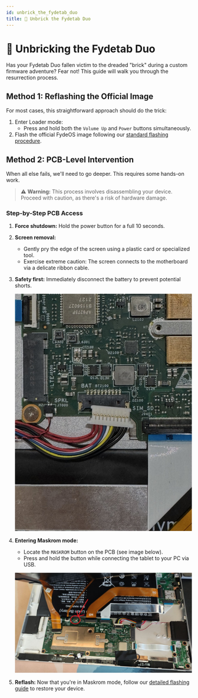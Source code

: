 ```yaml
---
id: unbrick_the_fydetab_duo
title: 🧱 Unbrick the Fydetab Duo
---
```


# 🧱 Unbricking the Fydetab Duo

Has your Fydetab Duo fallen victim to the dreaded "brick" during a custom firmware adventure? Fear not! This guide will walk you through the resurrection process.

## Method 1: Reflashing the Official Image

For most cases, this straightforward approach should do the trick:

1. Enter Loader mode:
   - Press and hold both the `Volume Up` and `Power` buttons simultaneously.
2. Flash the official FydeOS image following our [standard flashing procedure](/flashing_the_fydetab_duo/#utilising-the-image-flash-tool-provided-by-rockchip).

## Method 2: PCB-Level Intervention

When all else fails, we'll need to go deeper. This requires some hands-on work.

> ⚠️ **Warning:** This process involves disassembling your device. Proceed with caution, as there's a risk of hardware damage.

### Step-by-Step PCB Access

1. **Force shutdown:** Hold the power button for a full 10 seconds.

2. **Screen removal:**
   - Gently pry the edge of the screen using a plastic card or specialized tool.
   - Exercise extreme caution: The screen connects to the motherboard via a delicate ribbon cable.

3. **Safety first:** Immediately disconnect the battery to prevent potential shorts.
   
   ![Disconnecting the power cable](/img/disconnect-power-cable.jpeg)

4. **Entering Maskrom mode:**
   - Locate the `MASKROM` button on the PCB (see image below).
   - Press and hold the button while connecting the tablet to your PC via USB.
   
   ![Fydetab Maskrom button location](/img/fydetab_maskrom_button_pcb.jpg)

5. **Reflash:** Now that you're in Maskrom mode, follow our [detailed flashing guide](/flashing_the_fydetab_duo) to restore your device.

